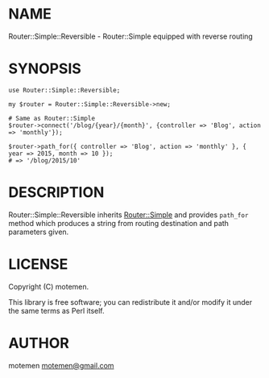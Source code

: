 # NAME

Router::Simple::Reversible - Router::Simple equipped with reverse routing

# SYNOPSIS

    use Router::Simple::Reversible;

    my $router = Router::Simple::Reversible->new;

    # Same as Router::Simple
    $router->connect('/blog/{year}/{month}', {controller => 'Blog', action => 'monthly'});

    $router->path_for({ controller => 'Blog', action => 'monthly' }, { year => 2015, month => 10 });
    # => '/blog/2015/10'

# DESCRIPTION

Router::Simple::Reversible inherits [Router::Simple](https://metacpan.org/pod/Router::Simple)
and provides `path_for` method which produces a string from
routing destination and path parameters given.

# LICENSE

Copyright (C) motemen.

This library is free software; you can redistribute it and/or modify
it under the same terms as Perl itself.

# AUTHOR

motemen <motemen@gmail.com>
